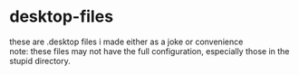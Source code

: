 # desktop-files
these are .desktop files i made either as a joke or convenience <br>
note: these files may not have the full configuration, especially those in the stupid directory.

